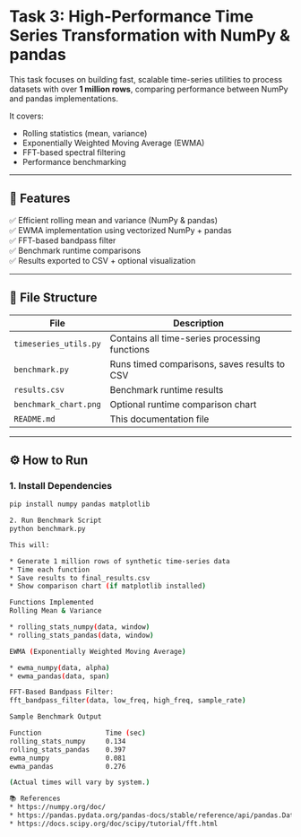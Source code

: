 # Task 3: High-Performance Time Series Transformation with NumPy & pandas

This task focuses on building fast, scalable time-series utilities to process datasets with over **1 million rows**, comparing performance between NumPy and pandas implementations.

It covers:
- Rolling statistics (mean, variance)
- Exponentially Weighted Moving Average (EWMA)
- FFT-based spectral filtering
- Performance benchmarking

---

## 🚀 Features

✅ Efficient rolling mean and variance (NumPy & pandas)  
✅ EWMA implementation using vectorized NumPy + pandas  
✅ FFT-based bandpass filter  
✅ Benchmark runtime comparisons  
✅ Results exported to CSV + optional visualization  

---

## 📁 File Structure

| File | Description |
|------|-------------|
| `timeseries_utils.py` | Contains all time-series processing functions |
| `benchmark.py`        | Runs timed comparisons, saves results to CSV |
| `results.csv`         | Benchmark runtime results |
| `benchmark_chart.png` | Optional runtime comparison chart |
| `README.md`           | This documentation file |

---

## ⚙️ How to Run

### 1. Install Dependencies
```bash
pip install numpy pandas matplotlib

2. Run Benchmark Script
python benchmark.py

This will:

* Generate 1 million rows of synthetic time-series data
* Time each function
* Save results to final_results.csv
* Show comparison chart (if matplotlib installed)

Functions Implemented
Rolling Mean & Variance

* rolling_stats_numpy(data, window)
* rolling_stats_pandas(data, window)

EWMA (Exponentially Weighted Moving Average)

* ewma_numpy(data, alpha)
* ewma_pandas(data, span)

FFT-Based Bandpass Filter:
fft_bandpass_filter(data, low_freq, high_freq, sample_rate)

Sample Benchmark Output

Function	            Time (sec)
rolling_stats_numpy	    0.134
rolling_stats_pandas	0.397
ewma_numpy	            0.081
ewma_pandas	            0.276

(Actual times will vary by system.)

📚 References
* https://numpy.org/doc/
* https://pandas.pydata.org/pandas-docs/stable/reference/api/pandas.DataFrame.rolling.html
* https://docs.scipy.org/doc/scipy/tutorial/fft.html

















